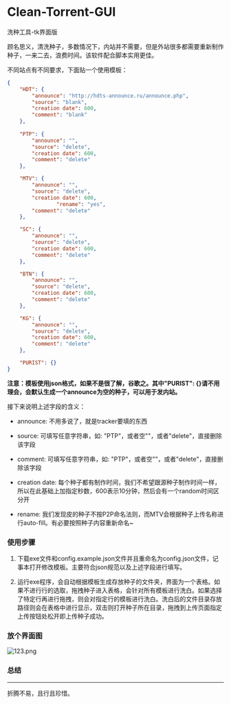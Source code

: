 # Clean-Torrent-GUI
洗种工具-tk界面版

顾名思义，清洗种子，多数情况下，内站并不需要，但是外站很多都需要重新制作种子，一来二去，浪费时间。该软件配合脚本实用更佳。

不同站点有不同要求，下面贴一个使用模板：

```json
{
	"HDT": {
		"announce": "http://hdts-announce.ru/announce.php",
		"source": "blank",
		"creation date": 600,
		"comment": "blank"
	},
	
	"PTP": {
		"announce": "",
		"source": "delete",
		"creation date": 600,
		"comment": "delete"
	},

	"MTV": {
		"announce": "",
		"source": "delete",
		"creation date": 600,
                "rename": "yes",
		"comment": "delete"
	},

	"SC": {
		"announce": "",
		"source": "delete",
		"creation date": 600,
		"comment": "delete"
	},

	"BTN": {
		"announce": "",
		"source": "delete",
		"creation date": 600,
		"comment": "delete"
	},

	"KG": {
		"announce": "",
		"source": "delete",
		"creation date": 600,
		"comment": "delete"
	},

	"PURIST": {}
}
```

**注意：模板使用json格式，如果不是很了解，谷歌之。其中"PURIST": {}请不用理会，会默认生成一个announce为空的种子，可以用于发内站。**

接下来说明上述字段的含义：

+ announce: 不用多说了，就是tracker要填的东西

+ source: 可填写任意字符串，如: "PTP"，或者空""，或者"delete"，直接删除该字段

+ comment: 可填写任意字符串，如: "PTP"，或者空""，或者"delete"，直接删除该字段

+ creation date: 每个种子都有制作时间，我们不希望跟源种子制作时间一样，所以在此基础上加指定秒数，600表示10分钟，然后会有一个random时间区分开

+ rename: 我们发现皮的种子不按P2P命名法则，而MTV会根据种子上传名称进行auto-fill。有必要按照种子内容重新命名~

### 使用步骤

1. 下载exe文件和config.example.json文件并且重命名为config.json文件，记事本打开修改模板。主要符合json规范以及上述字段进行填写。

2. 运行exe程序，会自动根据模板生成存放种子的文件夹，界面为一个表格。如果不进行行的选取，拖拽种子进入表格，会针对所有模板进行洗白。如果选择了特定行再进行拖拽，则会对指定行的模板进行洗白。洗白后的文件目录存放路径则会在表格中进行显示，双击则打开种子所在目录，拖拽到上传页面指定上传按钮处松开即上传种子成功。

### 放个界面图

![123.png](https://www.z4a.net/images/2022/04/19/123.png)

### 总结
---

折腾不易，且行且珍惜。
